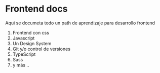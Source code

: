# Frontend docs

Aqui se documeta todo un path de aprendizaje para desarrollo frontend

1. Frontend con css
2. Javascript
3. Un Design System
4. Git y/o control de versiones
5. TypeScript
6. Sass 
7. y más ..
